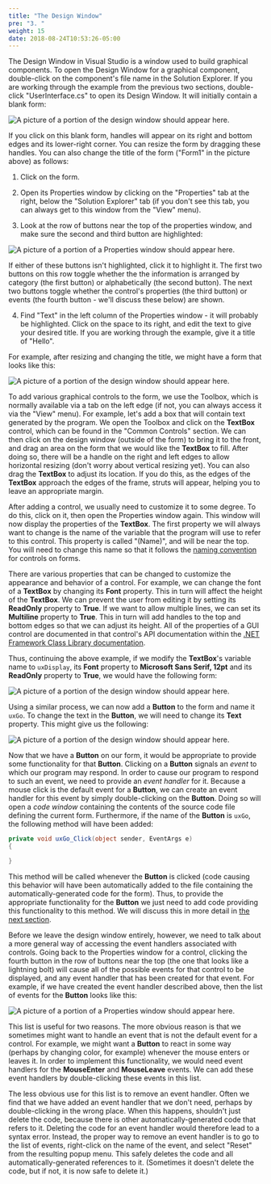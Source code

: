 ```yaml
---
title: "The Design Window"
pre: "3. "
weight: 15
date: 2018-08-24T10:53:26-05:00
---
```


The Design Window in Visual Studio is a window used to build graphical components. To open the Design Window for a graphical component, double-click on the component's file name in the Solution Explorer. If you are working through the example from the previous two sections, double-click "UserInterface.cs" to open its Design Window. It will initially contain a blank form:

![A picture of a portion of the design window should appear here.](blank-form.jpg)

If you click on this blank form, handles will appear on its right and bottom edges and its lower-right corner. You can resize the form by dragging these handles. You can also change the title of the form ("Form1" in the picture above) as follows:

1.  Click on the form.

2.  Open its Properties window by clicking on the "Properties" tab at the right, below the "Solution Explorer" tab (if you don't see this tab, you can always get to this window from the "View" menu).

3.  Look at the row of buttons near the top of the properties window, and make sure the second and third button are highlighted:

![A picture of a portion of a Properties window should appear here.](properties.jpg)

If either of these buttons isn't highlighted, click it to highlight it. The first two buttons on this row toggle whether the the information is arranged by category (the first button) or alphabetically (the second button). The next two buttons toggle whether the control's properties (the third button) or events (the fourth button - we'll discuss these below) are shown.

4.  Find "Text" in the left column of the Properties window - it will probably be highlighted. Click on the space to its right, and edit the text to give your desired title. If you are working through the example, give it a title of "Hello".

For example, after resizing and changing the title, we might have a form that looks like this:

![A picture of a portion of the design window should appear here.](hello-start.jpg)

To add various graphical controls to the form, we use the Toolbox, which is normally available via a tab on the left edge (if not, you can always access it via the "View" menu). For example, let's add a box that will contain text generated by the program. We open the Toolbox and click on the **TextBox** control, which can be found in the "Common Controls" section. We can then click on the design window (outside of the form) to bring it to the front, and drag an area on the form that we would like the **TextBox** to fill. After doing so, there will be a handle on the right and left edges to allow horizontal resizing (don't worry about vertical resizing yet). You can also drag the **TextBox** to adjust its location. If you do this, as the edges of the **TextBox** approach the edges of the frame, struts will appear, helping you to leave an appropriate margin.

After adding a control, we usually need to customize it to some degree. To do this, click on it, then open the Properties window again. This window will now display the properties of the **TextBox**. The first property we will always want to change is the name of the variable that the program will use to refer to this control. This property is called "(Name)", and will be near the top. You will need to change this name so that it follows the [naming convention](/~rhowell/DataStructures/redirect/naming) for controls on forms.

There are various properties that can be changed to customize the appearance and behavior of a control. For example, we can change the font of a **TextBox** by changing its **Font** property. This in turn will affect the height of the **TextBox**. We can prevent the user from editing it by setting its **ReadOnly** property to **True**. If we want to allow multiple lines, we can set its **Multiline** property to **True**. This in turn will add handles to the top and bottom edges so that we can adjust its height. All of the properties of a GUI control are documented in that control's API documentation within the [.NET Framework Class Library documentation](http://msdn.microsoft.com/en-us/library/ms229335.aspx).

Thus, continuing the above example, if we modify the **TextBox**'s variable name to `uxDisplay`, its **Font** property to **Microsoft Sans Serif, 12pt** and its **ReadOnly** property to **True**, we would have the following form:

![A picture of a portion of the design window should appear here.](hello-textbox.jpg)

Using a similar process, we can now add a **Button** to the form and name it `uxGo`. To change the text in the **Button**, we will need to change its **Text** property. This might give us the following:

![A picture of a portion of the design window should appear here.](hello-button.jpg)

Now that we have a **Button** on our form, it would be appropriate to provide some functionality for that **Button**. Clicking on a **Button** signals an *event* to which our program may respond. In order to cause our program to respond to such an event, we need to provide an *event handler* for it. Because a mouse click is the default event for a **Button**, we can create an event handler for this event by simply double-clicking on the **Button**. Doing so will open a *code window* containing the contents of the source code file defining the current form. Furthermore, if the name of the **Button** is `uxGo`, the following method will have been added:

```C#
private void uxGo_Click(object sender, EventArgs e)
{

}
```

This method will be called whenever the **Button** is clicked (code causing this behavior will have been automatically added to the file containing the automatically-generated code for the form). Thus, to provide the appropriate functionality for the **Button** we just need to add code providing this functionality to this method. We will discuss this in more detail in [the next section](/~rhowell/DataStructures/redirect/code-window).

Before we leave the design window entirely, however, we need to talk about a more general way of accessing the event handlers associated with controls. Going back to the Properties window for a control, clicking the fourth button in the row of buttons near the top (the one that looks like a lightning bolt) will cause all of the possible events for that control to be displayed, and any event handler that has been created for that event. For example, if we have created the event handler described above, then the list of events for the **Button** looks like this:

![A picture of a portion of a Properties window should appear here.](event-list.jpg)

This list is useful for two reasons. The more obvious reason is that we sometimes might want to handle an event that is not the default event for a control. For example, we might want a **Button** to react in some way (perhaps by changing color, for example) whenever the mouse enters or leaves it. In order to implement this functionality, we would need event handlers for the **MouseEnter** and **MouseLeave** events. We can add these event handlers by double-clicking these events in this list.

The less obvious use for this list is to remove an event handler. Often we find that we have added an event handler that we don't need, perhaps by double-clicking in the wrong place. When this happens, shouldn't just delete the code, because there is other automatically-generated code that refers to it. Deleting the code for an event handler would therefore lead to a syntax error. Instead, the proper way to remove an event handler is to go to the list of events, right-click on the name of the event, and select "Reset" from the resulting popup menu. This safely deletes the code and all automatically-generated references to it. (Sometimes it doesn't delete the code, but if not, it is now safe to delete it.)
